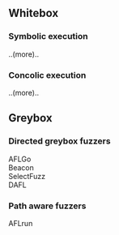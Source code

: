 ## Whitebox 

### Symbolic execution
..(more)..


### Concolic execution
..(more)..



## Greybox
### Directed greybox fuzzers
AFLGo  
Beacon  
SelectFuzz  
DAFL  


### Path aware fuzzers
AFLrun  

